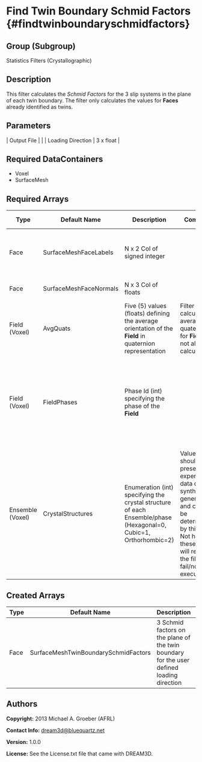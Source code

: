Find Twin Boundary Schmid Factors {#findtwinboundaryschmidfactors}
==========

## Group (Subgroup) ##
Statistics Filters (Crystallographic)

## Description ##
This filter calculates the *Schmid Factors* for the 3 slip systems in the plane of each twin boundary.  The filter only calculates the values for **Faces** already identified as twins.

## Parameters ##
| Output File |  |
| Loading Direction | 3 x float |

## Required DataContainers ##
+ Voxel
+ SurfaceMesh


## Required Arrays ##

| Type | Default Name | Description | Comment | Filters Known to Create Data |
|------|--------------|-------------|---------|-----|
| Face   | SurfaceMeshFaceLabels | N x 2 Col of signed integer |  | Quick Surface Mesh (SurfaceMeshing), M3C Surface Meshing (Slice at a Time) |
| Face   | SurfaceMeshFaceNormals | N x 3 Col of floats |  | Generate Triangle Normals Filter (SurfaceMeshing) |
| Field (Voxel) | AvgQuats | Five (5) values (floats) defining the average orientation of the **Field** in quaternion representation | Filter will calculate average quaternions for **Fields** if not already calculated. | Find Field Average Orientations (Statistics) |
| Field (Voxel) | FieldPhases | Phase Id (int) specifying the phase of the **Field**| | Find Field Phases (Generic), Read Field Info File (IO), Pack Primary Phases (SyntheticBuilding), Insert Precipitate Phases (SyntheticBuilding), Establish Matrix Phase (SyntheticBuilding) |
| Ensemble (Voxel) | CrystalStructures | Enumeration (int) specifying the crystal structure of each Ensemble/phase (Hexagonal=0, Cubic=1, Orthorhombic=2) | Values should be present from experimental data or synthetic generation and cannot be determined by this filter. Not having these values will result in the filter to fail/not execute. | Read H5Ebsd File (IO), Read Ensemble Info File (IO), Initialize Synthetic Volume (SyntheticBuilding) |

## Created Arrays ##

| Type | Default Name | Description | Comment |
|------|--------------|-------------|---------|
| Face   | SurfaceMeshTwinBoundarySchmidFactors | 3 Schmid factors on the plane of the twin boundary for the user defined loading direction |  |

## Authors ##

**Copyright:** 2013 Michael A. Groeber (AFRL)

**Contact Info:** dream3d@bluequartz.net

**Version:** 1.0.0

**License:**  See the License.txt file that came with DREAM3D.



